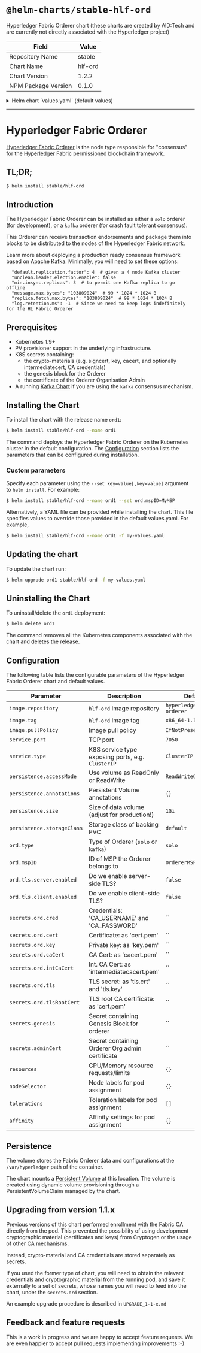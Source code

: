# `@helm-charts/stable-hlf-ord`

Hyperledger Fabric Orderer chart (these charts are created by AID:Tech and are currently not directly associated with the Hyperledger project)

| Field               | Value   |
| ------------------- | ------- |
| Repository Name     | stable  |
| Chart Name          | hlf-ord |
| Chart Version       | 1.2.2   |
| NPM Package Version | 0.1.0   |

<details>

<summary>Helm chart `values.yaml` (default values)</summary>

```yaml
## Default values for hlf-ord.
## This is a YAML-formatted file.
## Declare variables to be passed into your templates.

image:
  repository: hyperledger/fabric-orderer
  tag: 1.2.0
  pullPolicy: IfNotPresent

service:
  # Cluster IP or LoadBalancer
  type: ClusterIP
  port: 7050

persistence:
  enabled: true
  annotations: {}
  ## If defined, storageClassName: <storageClass>
  ## If set to "-", storageClassName: "", which disables dynamic provisioning
  ## If undefined (the default) or set to null, no storageClassName spec is
  ##   set, choosing the default provisioner.  (gp2 on AWS, standard on
  ##   GKE, AWS & OpenStack)
  ##
  storageClass: ''
  accessMode: ReadWriteOnce
  size: 1Gi
  # existingClaim: ""

##################################
## Orderer configuration options #
##################################
ord:
  ## Type of Orderer, `solo` or `kafka`
  type: solo
  ## MSP ID of the Orderer
  mspID: OrdererMSP
  # TLS
  tls:
    server:
      enabled: 'false'
    client:
      enabled: 'false'

secrets:
  ## These secrets should contain the Orderer crypto materials and credentials
  ord:
    {}
    ## Credentials, saved under keys 'CA_USERNAME' and 'CA_PASSWORD'
    # cred: hlf--ord1-cred
    ## Certificate, saved under key 'cert.pem'
    # cert: hlf--ord1-idcert
    ## Key, saved under 'key.pem'
    # key: hlf--ord1-idkey
    ## CA Cert, saved under 'cacert.pem'
    # caCert: hlf--ord1-cacert
    ## Intermediate CA Cert (optional), saved under 'intermediatecacert.pem'
    # intCaCert: hlf--ord1-caintcert
    ## TLS secret, saved under keys 'tls.crt' and 'tls.key' (to conform with K8S nomenclature)
    # tls: hlf--ord1-tls
    ## TLS root CA certificate saved under key 'cert.pem'
    # tlsRootCert: hlf--ord1-tlsrootcert
  ## This should contain "genesis" block derived from a configtx.yaml
  ## configtxgen -profile OrdererGenesis -outputBlock genesis.block
  # genesis: hlf--genesis
  ## This should contain the Certificate of the Orderer Organisation admin
  ## This is necessary to successfully run the orderer
  # adminCert: hlf--ord-admincert

resources:
  {}
  ## We usually recommend not to specify default resources and to leave this as a conscious
  ## choice for the user. This also increases chances charts run on environments with little
  ## resources, such as Minikube. If you do want to specify resources, uncomment the following
  ## lines, adjust them as necessary, and remove the curly braces after 'resources:'.
  # limits:
  #   cpu: 100m
  #   memory: 128Mi
  # requests:
  #   cpu: 100m
  #   memory: 128Mi

nodeSelector: {}

tolerations: []

affinity:
  {}
  ## Suggested antiAffinity, as each Orderer should be on a separate Node for resilience
  # podAntiAffinity:
  #   requiredDuringSchedulingIgnoredDuringExecution:
  #     - topologyKey: "kubernetes.io/hostname"
  #       labelSelector:
  #         matchLabels:
  #           app: hlf-ord
```

</details>

---

# Hyperledger Fabric Orderer

[Hyperledger Fabric Orderer](http://hyperledger-fabric.readthedocs.io/) is the node type responsible for "consensus" for the [Hyperledger](https://www.hyperledger.org/) Fabric permissioned blockchain framework.

## TL;DR;

```bash
$ helm install stable/hlf-ord
```

## Introduction

The Hyperledger Fabric Orderer can be installed as either a `solo` orderer (for development), or a `kafka` orderer (for crash fault tolerant consensus).

This Orderer can receive transaction endorsements and package them into blocks to be distributed to the nodes of the Hyperledger Fabric network.

Learn more about deploying a production ready consensus framework based on Apache [Kafka](https://hyperledger-fabric.readthedocs.io/en/release-1.1/kafka.html?highlight=orderer). Minimally, you will need to set these options:

```
  "default.replication.factor": 4  # given a 4 node Kafka cluster
  "unclean.leader.election.enable": false
  "min.insync.replicas": 3  # to permit one Kafka replica to go offline
  "message.max.bytes": "103809024"  # 99 * 1024 * 1024 B
  "replica.fetch.max.bytes": "103809024"  # 99 * 1024 * 1024 B
  "log.retention.ms": -1  # Since we need to keep logs indefinitely for the HL Fabric Orderer
```

## Prerequisites

- Kubernetes 1.9+
- PV provisioner support in the underlying infrastructure.
- K8S secrets containing:
  - the crypto-materials (e.g. signcert, key, cacert, and optionally intermediatecert, CA credentials)
  - the genesis block for the Orderer
  - the certificate of the Orderer Organisation Admin
- A running [Kafka Chart](https://github.com/kubernetes/charts/tree/master/incubator/kafka) if you are using the `kafka` consensus mechanism.

## Installing the Chart

To install the chart with the release name `ord1`:

```bash
$ helm install stable/hlf-ord --name ord1
```

The command deploys the Hyperledger Fabric Orderer on the Kubernetes cluster in the default configuration. The [Configuration](#configuration) section lists the parameters that can be configured during installation.

### Custom parameters

Specify each parameter using the `--set key=value[,key=value]` argument to `helm install`. For example:

```bash
$ helm install stable/hlf-ord --name ord1 --set ord.mspID=MyMSP
```

Alternatively, a YAML file can be provided while installing the chart. This file specifies values to override those provided in the default values.yaml. For example,

```bash
$ helm install stable/hlf-ord --name ord1 -f my-values.yaml
```

## Updating the chart

To update the chart run:

```bash
$ helm upgrade ord1 stable/hlf-ord -f my-values.yaml
```

## Uninstalling the Chart

To uninstall/delete the `ord1` deployment:

```bash
$ helm delete ord1
```

The command removes all the Kubernetes components associated with the chart and deletes the release.

## Configuration

The following table lists the configurable parameters of the Hyperledger Fabric Orderer chart and default values.

| Parameter                  | Description                                       | Default                      |
| -------------------------- | ------------------------------------------------- | ---------------------------- |
| `image.repository`         | `hlf-ord` image repository                        | `hyperledger/fabric-orderer` |
| `image.tag`                | `hlf-ord` image tag                               | `x86_64-1.1.0`               |
| `image.pullPolicy`         | Image pull policy                                 | `IfNotPresent`               |
| `service.port`             | TCP port                                          | `7050`                       |
| `service.type`             | K8S service type exposing ports, e.g. `ClusterIP` | `ClusterIP`                  |
| `persistence.accessMode`   | Use volume as ReadOnly or ReadWrite               | `ReadWriteOnce`              |
| `persistence.annotations`  | Persistent Volume annotations                     | `{}`                         |
| `persistence.size`         | Size of data volume (adjust for production!)      | `1Gi`                        |
| `persistence.storageClass` | Storage class of backing PVC                      | `default`                    |
| `ord.type`                 | Type of Orderer (`solo` or `kafka`)               | `solo`                       |
| `ord.mspID`                | ID of MSP the Orderer belongs to                  | `OrdererMSP`                 |
| `ord.tls.server.enabled`   | Do we enable server-side TLS?                     | `false`                      |
| `ord.tls.client.enabled`   | Do we enable client-side TLS?                     | `false`                      |
| `secrets.ord.cred`         | Credentials: 'CA_USERNAME' and 'CA_PASSWORD'      | ``                           |
| `secrets.ord.cert`         | Certificate: as 'cert.pem'                        | ``                           |
| `secrets.ord.key`          | Private key: as 'key.pem'                         | ``                           |
| `secrets.ord.caCert`       | CA Cert: as 'cacert.pem'                          | ``                           |
| `secrets.ord.intCaCert`    | Int. CA Cert: as 'intermediatecacert.pem'         | ``                           |
| `secrets.ord.tls`          | TLS secret: as 'tls.crt' and 'tls.key'            | ``                           |
| `secrets.ord.tlsRootCert`  | TLS root CA certificate: as 'cert.pem'            | ``                           |
| `secrets.genesis`          | Secret containing Genesis Block for orderer       | ``                           |
| `secrets.adminCert`        | Secret containing Orderer Org admin certificate   | ``                           |
| `resources`                | CPU/Memory resource requests/limits               | `{}`                         |
| `nodeSelector`             | Node labels for pod assignment                    | `{}`                         |
| `tolerations`              | Toleration labels for pod assignment              | `[]`                         |
| `affinity`                 | Affinity settings for pod assignment              | `{}`                         |

## Persistence

The volume stores the Fabric Orderer data and configurations at the `/var/hyperledger` path of the container.

The chart mounts a [Persistent Volume](http://kubernetes.io/docs/user-guide/persistent-volumes/) at this location. The volume is created using dynamic volume provisioning through a PersistentVolumeClaim managed by the chart.

## Upgrading from version 1.1.x

Previous versions of this chart performed enrollment with the Fabric CA directly from the pod. This prevented the possibility of using development cryptographic material (certificates and keys) from Cryptogen or the usage of other CA mechanisms.

Instead, crypto-material and CA credentials are stored separately as secrets.

If you used the former type of chart, you will need to obtain the relevant credentials and cryptographic material from the running pod, and save it externally to a set of secrets, whose names you will need to feed into the chart, under the `secrets.ord` section.

An example upgrade procedure is described in `UPGRADE_1-1-x.md`

## Feedback and feature requests

This is a work in progress and we are happy to accept feature requests. We are even happier to accept pull requests implementing improvements :-)
